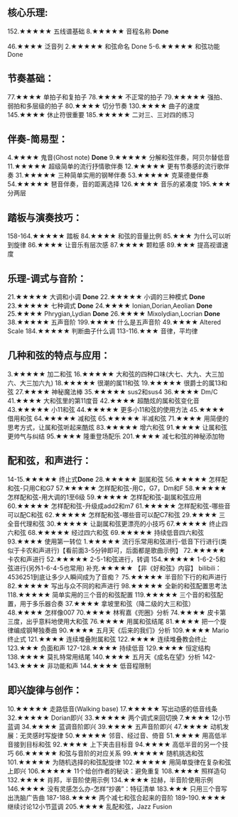 ## 核心乐理:

152.★★★★★ 五线谱基础
8.★★★★★ 音程名称 **Done**

46.★★★★ 泛音列
2.★★★★★ 和弦命名 Done
5-6.★★★★★ 和弦功能 Done

## 节奏基础：
77.★★★★ 单拍子和复拍子
78.★★★★ 不正常的拍子
79.★★★★★ 强拍、弱拍和多层级的拍子
80.★★★★ 切分节奏
130.★★★★ 曲子的速度
145.★★★★ 休止符很重要
185.★★★★★ 二对三、三对四的练习

## 伴奏-简易型：
4.★★★★ 鬼音(Ghost note) **Done**
9.★★★★★ 分解和弦伴奏，阿贝尔替低音
11.★★★★★ 超级简单的流行抒情歌伴奏
12.★★★★★ 更有节奏感的流行歌伴奏
31.★★★★★ 三种简单实用的钢琴伴奏
53.★★★★★ 克莱德曼伴奏
54.★★★★★ 琶音伴奏，音的距离选择
126.★★★★ 音乐的紧凑度
195.★★★ 分两层

## 踏板与演奏技巧：
158-164.★★★★★ 踏板
84.★★★★ 和弦的音量比例
85.★★★ 为什么可以听到旋律
86.★★★★ 让音乐有层次感
87.★★★★ 颗粒感
89.★★★ 提高视谱速度

## 乐理-调式与音阶：
21.★★★★★ 大调和小调 **Done**
22.★★★★★ 小调的三种模式 **Done**
23.★★★★★ 七种调式 **Done**
24.★★★★ Ionian,Dorian,Aeolian **Done**
25.★★★★ Phrygian,Lydian **Done**
26.★★★★ Mixolydian,Locrian **Done**
38.★★★★★ 五声音阶
199.★★★★ 什么是五声音阶
49.★★★★ Altered Scale
184.★★★★★ 判断曲子什么调
113-116.★★★ 音律，平均律

## 几种和弦的特点与应用：
3.★★★★★ 加二和弦
16.★★★★★ 大和弦的四种口味(大七、大九、大三加六、大三加六九)
18.★★★★★ 很潮的属11和弦
19.★★★★★ 很爵士的属13和弦
27.★★★★ 神秘魔法棒
35.★★★★★ sus2和sus4
36.★★★★ Dm/C
41.★★★★ 大和弦里的第11度音
42.★★★★ 超酷炫的属和弦变化音
43.★★★★★ 小11和弦
44.★★★★★ 更多小11和弦的使用方法
45.★★★★ 借用和弦
64.★★★★★ 减和弦
65.★★★★★ 半减和弦
71.★★★★ 用简便的思考方式，让属和弦听起来酷炫
83.★★★★★ 增六和弦
91.★★★★ 让属和弦更帅气与纠结
95.★★★★ 隆重登场配乐
201.★★★★ 减七和弦的神秘添加物

## 配和弦，和声进行：
14-15.★★★★★ 终止式**Done**
28.★★★★★ 副属和弦
56.★★★★★ 怎样配和弦-只用C和G7
57.★★★★★ 怎样配和弦-用C，G7，Dm和F
58.★★★★★ 怎样配和弦-用大调的1至6级
59.★★★★★ 怎样配和弦-副属和弦应用
60.★★★★★ 怎样配和弦-升级成add2和m7
61.★★★★★ 怎样配和弦-哪些音可以配C和弦
62.★★★★★ 怎样配和弦-哪些音可以配C7和弦
29.★★★★ 三全音代理和弦
30.★★★★★ 让副属和弦更漂亮的小技巧
67.★★★★★ 终止四六和弦
68.★★★★★ 经过四六和弦
69.★★★★★ 持续低音四六和弦
93.★★★★ 使用第一转位
1.★★★★★ 流行乐常用和弦进行-低音下行进行(类似于卡农和声进行)【看前面3-5分钟即可，后面都是歌曲示例】
72.★★★★★ 卡农和声进行
52.★★★★★ 2-5-1和弦进行，转调
154.★★★★★ 1-6-2-5和弦进行(另外1-6-4-5也常用)
补充.★★★★★ 【非《好和弦》内容】 bilibili：4536251到底让多少人瞬间成为了音痴？
75.★★★★★ 半音阶下行的和声进行
82.★★★★★ 写出与众不同的和声进行
98.★★★★★ 全新的和弦配置思考法
118.★★★★★ 简单实用的三个音的和弦配置
119.★★★★★ 三个音的和弦配置，用于多乐器合奏
37.★★★★ 拿坡里和弦（降二级的大三和弦）
48.★★★★ 怎样像007
70.★★★★ 林宥嘉《兜圈》分析
74.★★★★ 皮卡第三度，出乎意料地使用大和弦
76.★★★★ 用属和弦结尾
81.★★★★ 把一个旋律编成钢琴独奏曲
90.★★★★ 五月天《后来的我们》分析
109.★★★★ Mario终止式
121.★★★★ 连续堆叠附属和弦
122.★★★★ 连续堆叠教会终止
123.★★★ 负面和声
127-128.★★★★ 持续低音
129.★★★★ 恒定结构
138.★★★★ 莫扎特常用结尾
140.★★★★ 五月天《成名在望》分析
142-143.★★★★ 非功能和声
144.★★★★ 低音程限制

## 即兴旋律与创作：
10.★★★★★ 走路低音(Walking base)
17.★★★★★ 写出动感的低音线条
32.★★★★★ Dorian即兴
33.★★★★★ 两个调式来回切换
7.★★★★ 12小节蓝调
34.★★★★ 蓝调音阶即兴
39.★★★★ 五声音阶即兴
47.★★★★ 动机发展：无灵感时写旋律
50.★★★★★ 邻音、经过音、倚音
51.★★★★ 用高低半音接到目标和弦
92.★★★★ 上下夹击目标音
94.★★★★ 高低半音的另一个技巧
66.★★★★★ 和弦与音阶的对应关系
99.★★★★★ 随机挑选和弦
101.★★★★★ 为随机选择的和弦配旋律
102.★★★★★ 用简单旋律在复杂和弦上即兴
106.★★★★★ 11个给创作者的秘诀：避免重复
108.★★★★ 照样造句
132.★★★★ 肖邦，半音阶使用示例
134.★★★★ 拉赫，半音阶使用示例
146.★★★★ 没有灵感怎么办-怎样“抄袭”：特征清单
183.★★★ 只用三个音写出洗脑广告曲
187-188.★★★★ 两个减七和弦合起来的音阶
189-190.★★★★ 继续讨论12小节蓝调
205.★★★★ 乱配和弦，Jazz Fusion